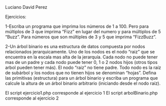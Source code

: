 Luciano David Perez

Ejercicios:

1-Escriba un programa que imprima los números de 1 a 100. Pero para múltiplos de 3 que imprima “Fizz” en lugar del numero y para múltiplos de 5 “Buzz”. Para números que son múltiples de 3 y 5 que imprima “FizzBuzz”.

2-Un árbol binario es una estructura de datos compuesta por nodos relacionados jerarquicamente. Uno de los nodos es el nodo “raiz” que se encuentra en la escala mas alta de la jerarquía. Cada nodo no puede tener mas de un padre y cada nodo puede tener 0, 1 o 2 nodos hijos (otros tipos arbol pueden tener más). El nodo “raiz” no tiene padre. Todo nodo es la raíz de subárbol y los nodos que no tienen hijos se denominan “hojas”. Defina las primitivas (estructura) para un árbol binario y escriba un programa que calcule la altura de un árbol binario arbitrario (iniciando desde el nodo raíz).


El script ejercicio1.php corresponde al ejercicio 1
El script arbolBinario.php corresponde al ejercicio 2